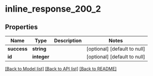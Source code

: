 # inline_response_200_2

## Properties
Name | Type | Description | Notes
------------ | ------------- | ------------- | -------------
**success** | **string** |  | [optional] [default to null]
**id** | **integer** |  | [optional] [default to null]

[[Back to Model list]](../README.md#documentation-for-models) [[Back to API list]](../README.md#documentation-for-api-endpoints) [[Back to README]](../README.md)



